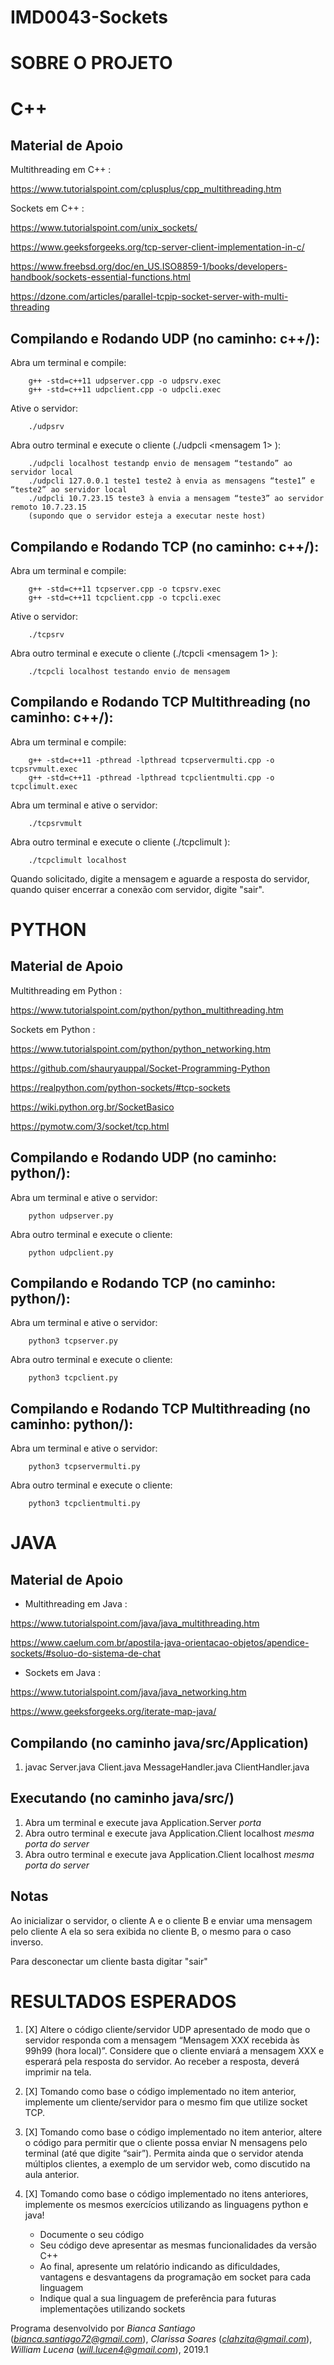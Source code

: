 # IMD0043-Sockets

# SOBRE O PROJETO

# C++

## Material de Apoio

Multithreading em C++ : 

https://www.tutorialspoint.com/cplusplus/cpp_multithreading.htm

Sockets em C++ : 

https://www.tutorialspoint.com/unix_sockets/

https://www.geeksforgeeks.org/tcp-server-client-implementation-in-c/

https://www.freebsd.org/doc/en_US.ISO8859-1/books/developers-handbook/sockets-essential-functions.html

https://dzone.com/articles/parallel-tcpip-socket-server-with-multi-threading

## Compilando e Rodando UDP (no caminho: c++/):
Abra um terminal e compile:

		g++ -std=c++11 udpserver.cpp -o udpsrv.exec
		g++ -std=c++11 udpclient.cpp -o udpcli.exec
		
Ative o servidor:

		./udpsrv

Abra outro terminal e execute o cliente (./udpcli <servidor> <mensagem 1> <mensagemN>):
		
		./udpcli localhost testandp envio de mensagem “testando” ao servidor local
		./udpcli 127.0.0.1 teste1 teste2 à envia as mensagens “teste1” e “teste2” ao servidor local
		./udpcli 10.7.23.15 teste3 à envia a mensagem “teste3” ao servidor remoto 10.7.23.15
		(supondo que o servidor esteja a executar neste host)

## Compilando e Rodando TCP (no caminho: c++/):
Abra um terminal e compile:

		g++ -std=c++11 tcpserver.cpp -o tcpsrv.exec
		g++ -std=c++11 tcpclient.cpp -o tcpcli.exec 
		
Ative o servidor:

		./tcpsrv

Abra outro terminal e execute o cliente (./tcpcli <servidor> <mensagem 1> <mensagemN>):
		
		./tcpcli localhost testando envio de mensagem

## Compilando e Rodando TCP Multithreading (no caminho: c++/):
Abra um terminal e compile:

		g++ -std=c++11 -pthread -lpthread tcpservermulti.cpp -o tcpsrvmult.exec
		g++ -std=c++11 -pthread -lpthread tcpclientmulti.cpp -o tcpclimult.exec
		
Abra um terminal e ative o servidor:

		./tcpsrvmult

Abra outro terminal e execute o cliente (./tcpclimult <servidor>):

		./tcpclimult localhost
		
Quando solicitado, digite a mensagem e aguarde a resposta do servidor, quando quiser encerrar a conexão com servidor, digite "sair".


# PYTHON

## Material de Apoio

Multithreading em Python : 

https://www.tutorialspoint.com/python/python_multithreading.htm

Sockets em Python : 

https://www.tutorialspoint.com/python/python_networking.htm

https://github.com/shauryauppal/Socket-Programming-Python

https://realpython.com/python-sockets/#tcp-sockets

https://wiki.python.org.br/SocketBasico

https://pymotw.com/3/socket/tcp.html


## Compilando e Rodando UDP (no caminho: python/):

Abra um terminal e ative o servidor:

		python udpserver.py

Abra outro terminal e execute o cliente:

		python udpclient.py

## Compilando e Rodando TCP (no caminho: python/):

Abra um terminal e ative o servidor:

		python3 tcpserver.py

Abra outro terminal e execute o cliente:

		python3 tcpclient.py

## Compilando e Rodando TCP Multithreading (no caminho: python/):

Abra um terminal e ative o servidor:

		python3 tcpservermulti.py

Abra outro terminal e execute o cliente:

		python3 tcpclientmulti.py


# JAVA

## Material de Apoio

* Multithreading em Java : 

https://www.tutorialspoint.com/java/java_multithreading.htm

https://www.caelum.com.br/apostila-java-orientacao-objetos/apendice-sockets/#soluo-do-sistema-de-chat

* Sockets em Java : 

https://www.tutorialspoint.com/java/java_networking.htm

https://www.geeksforgeeks.org/iterate-map-java/

## Compilando (no caminho java/src/Application)

1. javac Server.java Client.java MessageHandler.java ClientHandler.java

## Executando (no caminho java/src/)

1. Abra um terminal e execute java Application.Server *porta*
2. Abra outro terminal e execute java Application.Client localhost *mesma porta do server*
3. Abra outro terminal e execute java Application.Client localhost *mesma porta do server*

## Notas

Ao inicializar o servidor, o cliente A e o cliente B e enviar uma mensagem pelo cliente A ela so sera exibida no cliente B,
o mesmo para o caso inverso.

Para desconectar um cliente basta digitar "sair"


# RESULTADOS ESPERADOS

1. [X] Altere o código cliente/servidor UDP apresentado de modo que o servidor responda com
a mensagem “Mensagem XXX recebida às 99h99 (hora local)”. Considere que o cliente enviará a
mensagem XXX e esperará pela resposta do servidor. Ao receber a resposta, deverá imprimir na
tela.

2. [X] Tomando como base o código implementado no item anterior, implemente um
cliente/servidor para o mesmo fim que utilize socket TCP.

3. [X] Tomando como base o código implementado no item anterior, altere o código para
permitir que o cliente possa enviar N mensagens pelo terminal (até que digite “sair”). Permita
ainda que o servidor atenda múltiplos clientes, a exemplo de um servidor web, como discutido
na aula anterior.

4. [X] Tomando como base o código implementado no itens anteriores,
implemente os mesmos exercícios utilizando as linguagens python e java!
	* Documente o seu código
	* Seu código deve apresentar as mesmas funcionalidades da versão C++
	* Ao final, apresente um relatório indicando as dificuldades, vantagens e desvantagens da programação em socket para cada linguagem
	* Indique qual a sua linguagem de preferência para futuras implementações utilizando sockets


Programa desenvolvido por _Bianca Santiago_ (*bianca.santiago72@gmail.com*), _Clarissa Soares_ (*clahzita@gmail.com*), _William Lucena_ (*will.lucen4@gmail.com*), 2019.1


